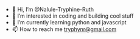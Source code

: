 - 👋 Hi, I’m @Nalule-Tryphine-Ruth
- 👀 I’m interested in coding and building cool stuff
- 🌱 I’m currently learning python and javascript
- 📫 How to reach me tryphynr@gmail.com


<!---
Nalule-Tryphine-Ruth/Nalule-Tryphine-Ruth is a ✨ special ✨ repository because its `README.md` (this file) appears on your GitHub profile.
You can click the Preview link to take a look at your changes.
--->
